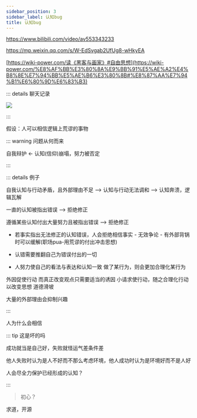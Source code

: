 ```yaml
---
sidebar_position: 3
sidebar_label: 认知bug
title: 认知bug
---
```


https://www.bilibili.com/video/av553343233

https://mp.weixin.qq.com/s/W-EdSvgab2UfUg8-wHkyEA

[https://wiki-power.com/读《黑客与画家》#自由思想](https://wiki-power.com/%E8%AF%BB%E3%80%8A%E9%BB%91%E5%AE%A2%E4%B8%8E%E7%94%BB%E5%AE%B6%E3%80%8B#%E8%87%AA%E7%94%B1%E6%80%9D%E6%83%B3)

::: details 聊天记录

![](https://s2.loli.net/2022/05/06/MSsthCV2YjveR75.jpg)

:::

假设：人可以相信逻辑上荒谬的事物

::: warning 问题从何而来

自我辩护 <- 认知(信仰)崩塌，努力被否定

:::

::: details 例子

自我认知与行动矛盾，且外部理由不足 --> 认知与行动无法调和 --> 认知奔溃，逻辑瓦解

一直的认知被指出错误 --> 拒绝修正

遵循某些认知付出大量努力且被指出错误 --> 拒绝修正

- 若事实指出无法修正的认知错误，人会拒绝相信事实 - 无效争论 - 有外部背锅时可以缓解(职场pua-用荒谬的付出冲击思想)

- 认错需要推翻自己为错误付出的一切

- 人努力使自己的看法与表达和认知一致 做了某行为，则会更加合理化某行为

外因促使行动 而真正改变观点只需要适当的诱因 小请求使行动，随之合理化行动以改变思想 道德滑坡

大量的外部理由会抑制兴趣

:::

人为什么会相信

::: tip 这是坏的吗

成功就当是自己好，失败就怪运气差条件差

他人失败时认为是人不好而不那么考虑环境，他人成功时认为是环境好而不是人好

人会尽全力保护已经形成的认知？

:::

> 初心？

求道，开源